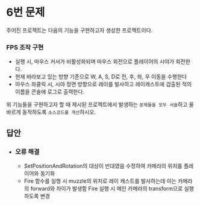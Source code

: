# 6번 문제

주어진 프로젝트는 다음의 기능을 구현하고자 생성한 프로젝트이다.

### FPS 조작 구현
- 실행 시, 마우스 커서가 비활성화되며 마우스 회전으로 플레이어의 시야가 회전한다.
- 현재 바라보고 있는 방향 기준으로 W, A, S, D로 전, 후, 좌, 우 이동을 수행한다
- 마우스 좌클릭 시, 시야 정면 방향으로 레이를 발사하고 레이캐스트에 검출된 적의 이름을 콘솔에 로그로 출력한다.

위 기능들을 구현하고자 할 때
제시된 프로젝트에서 발생하는 `문제들을 모두 서술`하고 올바르게 동작하도록 `소스코드를 개선`하시오.

## 답안
- ### 오류 해결
  - SetPositionAndRotation의 대상이 반대였음 수정하여 카메라의 위치를 플레이어와 동기화
  - Fire 함수를 실행 시 muzzle의 위치로 레이 캐스트를 발사하는데 이는 카메라의 forward와 차이가 발생함 Fire 실행 시 메인 카메라의 transform으로 실행하도록 변경
